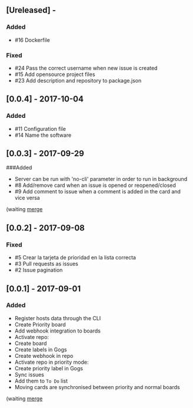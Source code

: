 ## [Ureleased] -
### Added
- #16 Dockerfile

### Fixed
- #24 Pass the correct username when new issue is created
- #15 Add opensource project files
- #23 Add description and repository to package.json

## [0.0.4] - 2017-10-04
### Added
- #11 Configuration file
- #14 Name the software

## [0.0.3] - 2017-09-29
###Added
- Server can be run with 'no-cli' parameter in order to run in background
- #8 Add/remove card when an issue is opened or reopened/closed
- #9 Add comment to issue when a comment is added in the card and vice versa

(waiting [merge](https://github.com/wekan/wekan/pull/1263)

## [0.0.2] - 2017-09-08
### Fixed
- #5 Crear la tarjeta de prioridad en la lista correcta
- #3 Pull requests as issues
- #2 Issue pagination

## [0.0.1] - 2017-09-01
### Added
- Register hosts data through the CLI
- Create Priority board
- Add webhook integration to boards
- Activate repo:
 - Create board
 - Create labels in Gogs
 - Create webhook in repo
- Activate repo in priority mode:
 - Create priority label in Gogs
- Sync issues
 - Add them to `To Do` list
- Moving cards are synchronised between priority and normal boards

(waiting [merge](https://github.com/wekan/wekan/pull/1199)
